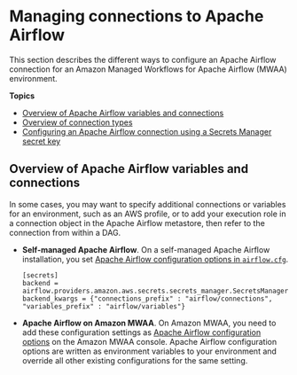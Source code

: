 # Managing connections to Apache Airflow<a name="manage-connections"></a>

This section describes the different ways to configure an Apache Airflow connection for an Amazon Managed Workflows for Apache Airflow \(MWAA\) environment\.

**Topics**
+ [Overview of Apache Airflow variables and connections](#manage-connections-t-overview)
+ [Overview of connection types](manage-connection-types.md)
+ [Configuring an Apache Airflow connection using a Secrets Manager secret key](connections-secrets-manager.md)

## Overview of Apache Airflow variables and connections<a name="manage-connections-t-overview"></a>

In some cases, you may want to specify additional connections or variables for an environment, such as an AWS profile, or to add your execution role in a connection object in the Apache Airflow metastore, then refer to the connection from within a DAG\.
+ **Self\-managed Apache Airflow**\. On a self\-managed Apache Airflow installation, you set [Apache Airflow configuration options in `airflow.cfg`](https://airflow.apache.org/docs/apache-airflow/stable/howto/set-config.html)\.

  ```
  [secrets]
  backend = airflow.providers.amazon.aws.secrets.secrets_manager.SecretsManagerBackend
  backend_kwargs = {"connections_prefix" : "airflow/connections", "variables_prefix" : "airflow/variables"}
  ```
+ **Apache Airflow on Amazon MWAA**\. On Amazon MWAA, you need to add these configuration settings as [Apache Airflow configuration options](configuring-env-variables.md) on the Amazon MWAA console\. Apache Airflow configuration options are written as environment variables to your environment and override all other existing configurations for the same setting\.